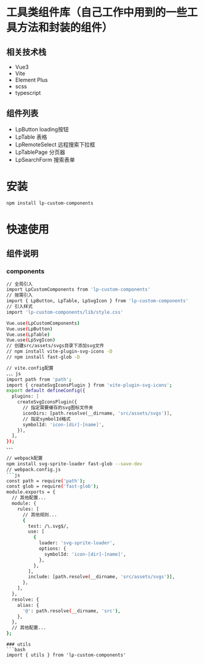# 工具类组件库（自己工作中用到的一些工具方法和封装的组件）
## 相关技术栈 
* Vue3
* Vite
* Element Plus
* scss
* typescript

## 组件列表
* LpButton loading按钮
* LpTable 表格
* LpRemoteSelect 远程搜索下拉框
* LpTablePage 分页器
* LpSearchForm 搜索表单


# 安装
```bash
npm install lp-custom-components
```

# 快速使用

## 组件说明
### components
```bash
// 全局引入
import LpCustomComponents from 'lp-custom-components'
// 按需引入
import { LpButton, LpTable, LpSvgIcon } from 'lp-custom-components'
// 引入样式
import 'lp-custom-components/lib/style.css'

Vue.use(LpCustomComponents)
Vue.use(LpButton)
Vue.use(LpTable)
Vue.use(LpSvgIcon) 
// 创建src/assets/svgs目录下添加svg文件
// npm install vite-plugin-svg-icons -D
// npm install fast-glob -D

// vite.config配置
、、、js
import path from 'path';
import { createSvgIconsPlugin } from 'vite-plugin-svg-icons';
export default defineConfig({
  plugins: [
    createSvgIconsPlugin({
      // 指定需要缓存的svg图标文件夹
      iconDirs: [path.resolve(__dirname, 'src/assets/svgs')],
      // 指定symbolId格式
      symbolId: 'icon-[dir]-[name]',
    }),
  ],
});
、、、

// webpack配置
npm install svg-sprite-loader fast-glob --save-dev
// webpack.config.js
```js
const path = require('path');
const glob = require('fast-glob');
module.exports = {
  // 其他配置...
  module: {
    rules: [
      // 其他规则...
      {
        test: /\.svg$/,
        use: [
          {
            loader: 'svg-sprite-loader',
            options: {
              symbolId: 'icon-[dir]-[name]',
            },
          },
        ],
        include: [path.resolve(__dirname, 'src/assets/svgs')],
      },
    ],
  },
  resolve: {
    alias: {
      '@': path.resolve(__dirname, 'src'),
    },
  },
  // 其他配置...
};
```
```
### utils
```bash
import { utils } from 'lp-custom-components'
```
    



